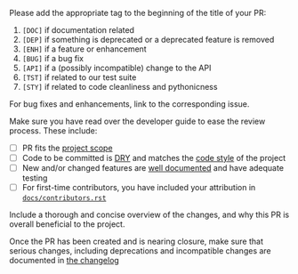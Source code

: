 Please add the appropriate tag to the beginning of the title of your PR:

1. `[DOC]` if documentation related
1. `[DEP]` if something is deprecated or a deprecated feature is removed
1. `[ENH]` if a feature or enhancement
1. `[BUG]` if a bug fix
1. `[API]` if a (possibly incompatible) change to the API
1. `[TST]` if related to our test suite
1. `[STY]` if related to code cleanliness and pythonicness

For bug fixes and enhancements, link to the corresponding issue.

Make sure you have read over the developer guide to ease
the review process. These include:

- [ ] PR fits the [project scope](http://serpent-tools.readthedocs.io/en/latest/develop/contributing.html#project-scope)
- [ ] Code to be committed is [DRY](https://en.wikipedia.org/wiki/Don%27t_repeat_yourself) and matches the [code style](http://serpent-tools.readthedocs.io/en/latest/develop/codestyle.html#code-style) of the project
- [ ] New and/or changed features are [well documented](http://serpent-tools.readthedocs.io/en/latest/develop/documentation.html#documentation) and have adequate testing
- [ ] For first-time contributors, you have included your attribution in [`docs/contributors.rst`](https://github.com/CORE-GATECH-GROUP/serpent-tools/blob/develop/docs/contributors.rst)

Include a thorough and concise overview of the changes, and why this PR is overall beneficial to the project.

Once the PR has been created and is nearing closure, make sure that serious changes, including deprecations and incompatible changes are documented in [the changelog](https://github.com/CORE-GATECH-GROUP/serpent-tools/blob/develop/docs/changelog.rst)
